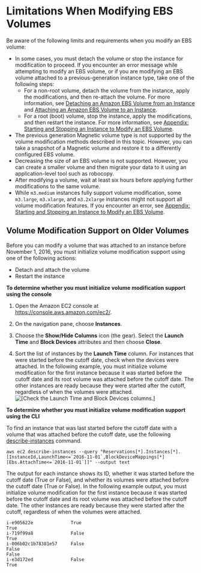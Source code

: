 # Limitations When Modifying EBS Volumes<a name="limitations"></a>

Be aware of the following limits and requirements when you modify an EBS volume:
+ In some cases, you must detach the volume or stop the instance for modification to proceed\. If you encounter an error message while attempting to modify an EBS volume, or if you are modifying an EBS volume attached to a previous\-generation instance type, take one of the following steps:
  + For a non\-root volume, detach the volume from the instance, apply the modifications, and then re\-attach the volume\. For more information, see [Detaching an Amazon EBS Volume from an Instance](http://docs.aws.amazon.com/AWSEC2/latest/UserGuide/ebs-detaching-volume.html) and [Attaching an Amazon EBS Volume to an Instance](http://docs.aws.amazon.com/AWSEC2/latest/UserGuide/ebs-attaching-volume.html)\. 
  + For a root \(boot\) volume, stop the instance, apply the modifications, and then restart the instance\. For more information, see [Appendix: Starting and Stopping an Instance to Modify an EBS Volume](stop-start.md)\.
+ The previous generation Magnetic volume type is not supported by the volume modification methods described in this topic\. However, you can take a snapshot of a Magnetic volume and restore it to a differently configured EBS volume\.
+ Decreasing the size of an EBS volume is not supported\. However, you can create a smaller volume and then migrate your data to it using an application\-level tool such as robocopy\.
+ After modifying a volume, wait at least six hours before applying further modifications to the same volume\.
+ While `m3.medium` instances fully support volume modification, some `m3.large`, `m3.xlarge`, and `m3.2xlarge` instances might not support all volume modification features\. If you encounter an error, see [Appendix: Starting and Stopping an Instance to Modify an EBS Volume](stop-start.md)\.

## Volume Modification Support on Older Volumes<a name="initialize-modification-support"></a>

Before you can modify a volume that was attached to an instance before November 1, 2016, you must initialize volume modification support using one of the following actions:
+ Detach and attach the volume
+ Restart the instance

**To determine whether you must initialize volume modification support using the console**

1. Open the Amazon EC2 console at [https://console\.aws\.amazon\.com/ec2/](https://console.aws.amazon.com/ec2/)\.

1. On the navigation pane, choose **Instances**\.

1. Choose the **Show/Hide Columns** icon \(the gear\)\. Select the **Launch Time** and **Block Devices** attributes and then choose **Close**\.

1. Sort the list of instances by the **Launch Time** column\. For instances that were started before the cutoff date, check when the devices were attached\. In the following example, you must initialize volume modification for the first instance because it was started before the cutoff date and its root volume was attached before the cutoff date\. The other instances are ready because they were started after the cutoff, regardless of when the volumes were attached\.  
![\[Check the Launch Time and Block Devices columns.\]](http://docs.aws.amazon.com/AWSEC2/latest/WindowsGuide/images/check-volume-modification-support.png)

**To determine whether you must initialize volume modification support using the CLI**

To find an instance that was last started before the cutoff date with a volume that was attached before the cutoff date, use the following [describe\-instances](http://docs.aws.amazon.com/cli/latest/reference/ec2/describe-instances.html) command\.

```
aws ec2 describe-instances --query "Reservations[*].Instances[*].[InstanceId,LaunchTime<=`2016-11-01`,BlockDeviceMappings[*][Ebs.AttachTime<=`2016-11-01`]]" --output text
```

The output for each instance shows its ID, whether it was started before the cutoff date \(True or False\), and whether its volumes were attached before the cutoff date \(True or False\)\. In the following example output, you must initialize volume modification for the first instance because it was started before the cutoff date and its root volume was attached before the cutoff date\. The other instances are ready because they were started after the cutoff, regardless of when the volumes were attached\.

```
i-e905622e              True
True
i-719f99a8              False
True
i-006b02c1b78381e57     False
False
False
i-e3d172ed              False
True
```